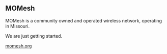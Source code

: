 ## MOMesh

MOMesh is a community owned and operated wireless network, operating in Missouri.

We are just getting started.

[momesh.org](https://momesh.org)
